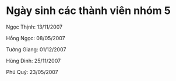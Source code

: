 <!DOCTYPE html>
<html>
<head>
    <title>Ngày sinh các thành viên nhóm 5</title>
</head>
<body>
    <h1>Ngày sinh các thành viên nhóm 5</h1>
    <p>Ngọc Thịnh: 13/11/2007</p>
    <p>Hồng Ngọc: 08/05/2007</p>
    <p>Tường Giang: 01/12/2007</p>
    <p>Hùng Dinh: 25/11/2007</p>
    <p>Phú Quý: 23/05/2007</p>
</body>
</html>
